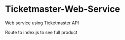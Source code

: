 # Ticketmaster-Web-Service
Web service using Ticketmaster API

Route to index.js to see full product
